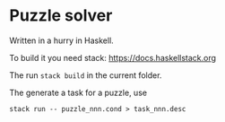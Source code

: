 # Puzzle solver

Written in a hurry in Haskell.

To build it you need stack: https://docs.haskellstack.org

The run `stack build` in the current folder.

The generate a task for a puzzle, use

    stack run -- puzzle_nnn.cond > task_nnn.desc


